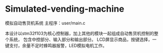 # Simulated-vending-machine
模拟自动售货机系统
主程序：user/main.c

本设计以stm32f103为核心控制器，加上其他的模块一起组成自动售货机控制的整个系统，
包含中控部分、输入部分和输出部分。
LCD屏显示商品，按键选择，一键支付，余量不足时蜂鸣器报警，LED模拟电机工作。
